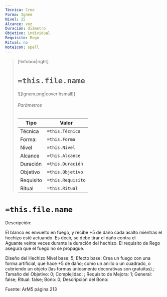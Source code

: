 ```yaml
---
Técnica: Creo
Forma: Ignem
Nivel: 25
Alcance: voz
Duración: diámetro
Objetivo: individual
Requisito: Rego
Ritual: no
NoteIcon: spell
---
```


> [!infobox|right]
> # `=this.file.name`
> ![[Ignem.png|cover hsmall]]
> ###### Parámetros
> Tipo |  Valor |
> ---|---|
> Técnica  | `=this.Técnica`  |
> Forma: | `=this.Forma`  |
> Nivel | `=this.Nivel`  |
> Alcance | `=this.Alcance` |
> Duración | `=this.Duración` |
> Objetivo | `=this.Objetivo` |
> Requisito | `=this.Requisito` |
> Ritual | `=this.Ritual` |

# `=this.file.name`
Descripción: <p>El blanco es envuelto en fuego, y recibe +5 de daño cada asalto mientras el hechizo esté actuando. Es decir, se debe tirar el daño contra el Aguante veinte veces durante la duración del hechizo. El requisito de Rego asegura que el fuego no se propague.</p>

Diseño del Hechizo
Nivel base: 5; Efecto base: Crea un fuego con una forma artificial, que hace +5 de daño; como un anillo o un cuadrado, o cubriendo un objeto (las formas únicamente decorativas son gratuitas).;  Tamaño del Objetivo: 0; Complejidad: ; Requisito de Mejora: 1; General: false; Ritual: false; Bono: 0; Descripción del Bono: 

Fuente: ArM5 página 213